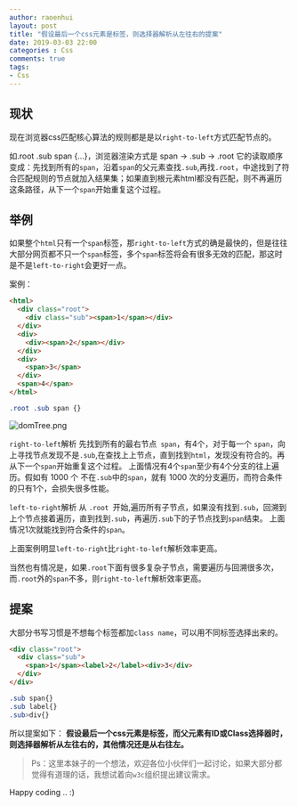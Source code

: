 ```yaml
---
author: raoenhui
layout: post
title: "假设最后一个css元素是标签，则选择器解析从左往右的提案"
date: 2019-03-03 22:00
categories : Css
comments: true
tags:
- Css
---
```


## 现状
现在浏览器css匹配核心算法的规则都是是以` right-to-left `方式匹配节点的。

如.root .sub span {...}，浏览器渲染方式是 span -> .sub -> .root
它的读取顺序变成：先找到所有的`span`，沿着`span`的父元素查找`.sub`,再找`.root`，中途找到了符合匹配规则的节点就加入结果集；如果直到根元素html都没有匹配，则不再遍历这条路径，从下一个`span`开始重复这个过程。

## 举例
如果整个`html`只有一个`span`标签，那` right-to-left `方式的确是最快的，但是往往大部分网页都不只一个`span`标签，多个`span`标签将会有很多无效的匹配，那这时是不是` left-to-right `会更好一点。

案例：
```html
<html>
  <div class="root">
    <div class="sub"><span>1</span></div>
  </div>
  <div>
    <div><span>2</span></div>
  </div>
  <div>
    <span>3</span>
  </div>
  <span>4</span>
</html>
```
```css
.root .sub span {}
```
![domTree.png](https://upload-images.jianshu.io/upload_images/9902136-deafef260abd643a.png?imageMogr2/auto-orient/strip%7CimageView2/2/w/1240)


` right-to-left `解析
先找到所有的最右节点` span`，有4个，对于每一个 `span`，向上寻找节点发现不是`.sub`,在查找上上节点，直到找到`html`，发现没有符合的。再从下一个`span`开始重复这个过程。
上面情况有4个`span`至少有4个分支的往上遍历。假如有 1000 个 不在`.sub`中的`span`，就有 1000 次的分支遍历，而符合条件的只有1个，会损失很多性能。

` left-to-right `解析
从 `.root `开始,遍历所有子节点，如果没有找到`.sub`，回溯到上个节点接着遍历，直到找到`.sub`，再遍历`.sub`下的子节点找到`span`结束。
上面情况1次就能找到符合条件的`span`。

上面案例明显` left-to-right `比` right-to-left `解析效率更高。

当然也有情况是，如果`.root`下面有很多复杂子节点，需要遍历与回溯很多次，而`.root`外的`span`不多，则` right-to-left `解析效率更高。

## 提案
大部分书写习惯是不想每个标签都加`class name`，可以用不同标签选择出来的。
```html  
<div class="root">
  <div class="sub">
    <span>1</span><label>2</label><div>3</div>
  </div>
</div>
```
```css  
.sub span{}
.sub label{}
.sub>div{}
```
所以提案如下：
**假设最后一个css元素是标签，而父元素有ID或Class选择器时，则选择器解析从左往右的，其他情况还是从右往左。**


> Ps：这里本妹子的一个想法，欢迎各位小伙伴们一起讨论，如果大部分都觉得有道理的话，我想试着向`w3c`组织提出建议需求。



Happy coding .. :)